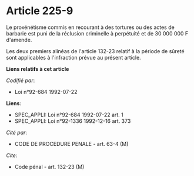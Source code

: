 # Article 225-9

Le proxénétisme commis en recourant à des tortures ou des actes de barbarie est puni de la réclusion criminelle à perpétuité
et de 30 000 000 F d'amende.

Les deux premiers alinéas de l'article 132-23 relatif à la période de sûreté sont applicables à l'infraction prévue au
présent article.

**Liens relatifs à cet article**

_Codifié par_:

  - Loi n°92-684 1992-07-22

**Liens**:

  - SPEC_APPLI: Loi n°92-684 1992-07-22 art. 1
  - SPEC_APPLI: Loi n°92-1336 1992-12-16 art. 373

_Cité par_:

  - CODE DE PROCEDURE PENALE - art. 63-4 (M)

_Cite_:

  - Code pénal - art. 132-23 (M)
